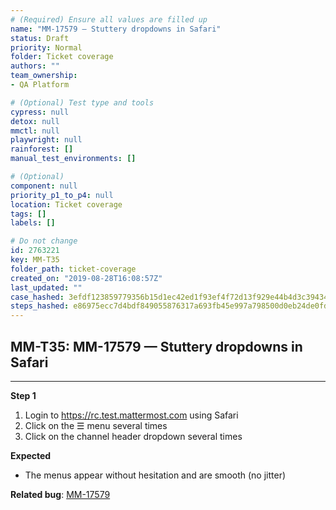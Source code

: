 ```yaml
---
# (Required) Ensure all values are filled up
name: "MM-17579 — Stuttery dropdowns in Safari"
status: Draft
priority: Normal
folder: Ticket coverage
authors: ""
team_ownership: 
- QA Platform

# (Optional) Test type and tools
cypress: null
detox: null
mmctl: null
playwright: null
rainforest: []
manual_test_environments: []

# (Optional)
component: null
priority_p1_to_p4: null
location: Ticket coverage
tags: []
labels: []

# Do not change
id: 2763221
key: MM-T35
folder_path: ticket-coverage
created_on: "2019-08-28T16:08:57Z"
last_updated: ""
case_hashed: 3efdf123859779356b15d1ec42ed1f93ef4f72d13f929e44b4d3c3943416942a34e60337b6142eae876543c192b7654f
steps_hashed: e86975ecc7d4bdf849055876317a693fb45e997a798500d0eb24de0fd489209d4d4a79d0f984189918972b1270de1600
---
```


## MM-T35: MM-17579 — Stuttery dropdowns in Safari

---

**Step 1**

1. Login to <https://rc.test.mattermost.com> using Safari
2. Click on the ☰ menu several times
3. Click on the channel header dropdown several times

**Expected**

- The menus appear without hesitation and are smooth (no jitter)

**Related bug**: [MM-17579](https://mattermost.atlassian.net/browse/MM-17579)
